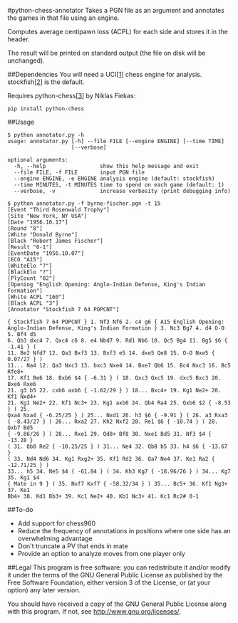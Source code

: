 #python-chess-annotator
Takes a PGN file as an argument and annotates the games in that file using an
engine.

Computes average centipawn loss (ACPL) for each side and stores it in the
header.

The result will be printed on standard output (the file on disk will be
unchanged).

##Dependencies
You will need a UCI[[1]] chess engine for analysis. stockfish[[2]] is the
default.

Requires python-chess[[3]] by Niklas Fiekas:
```
pip install python-chess
```

##Usage
```
$ python annotator.py -h
usage: annotator.py [-h] --file FILE [--engine ENGINE] [--time TIME]
                    [--verbose]

optional arguments:
  -h, --help                 show this help message and exit
  --file FILE, -f FILE       input PGN file
  --engine ENGINE, -e ENGINE analysis engine (default: stockfish)
  --time MINUTES, -t MINUTES time to spend on each game (default: 1)
  --verbose, -v              increase verbosity (print debugging info)

$ python annotator.py -f byrne-fischer.pgn -t 15
[Event "Third Rosenwald Trophy"]
[Site "New York, NY USA"]
[Date "1956.10.17"]
[Round "8"]
[White "Donald Byrne"]
[Black "Robert James Fischer"]
[Result "0-1"]
[EventDate "1956.10.07"]
[ECO "A15"]
[WhiteElo "?"]
[BlackElo "?"]
[PlyCount "82"]
[Opening "English Opening: Anglo-Indian Defense, King's Indian Formation"]
[White ACPL "160"]
[Black ACPL "3"]
[Annotator "Stockfish 7 64 POPCNT"]

{ Stockfish 7 64 POPCNT } 1. Nf3 Nf6 2. c4 g6 { A15 English Opening:
Anglo-Indian Defense, King's Indian Formation } 3. Nc3 Bg7 4. d4 O-O 5. Bf4 d5
6. Qb3 dxc4 7. Qxc4 c6 8. e4 Nbd7 9. Rd1 Nb6 10. Qc5 Bg4 11. Bg5 $6 { -1.41 } (
11. Be2 Nfd7 12. Qa3 Bxf3 13. Bxf3 e5 14. dxe5 Qe8 15. O-O Nxe5 { 0.07/27 } )
11... Na4 12. Qa3 Nxc3 13. bxc3 Nxe4 14. Bxe7 Qb6 15. Bc4 Nxc3 16. Bc5 Rfe8+
17. Kf1 Be6 18. Bxb6 $4 { -6.31 } ( 18. Qxc3 Qxc5 19. dxc5 Bxc3 20. Bxe6 Rxe6
21. g3 b5 22. cxb6 axb6 { -1.62/29 } ) 18... Bxc4+ 19. Kg1 Ne2+ 20. Kf1 Nxd4+
21. Kg1 Ne2+ 22. Kf1 Nc3+ 23. Kg1 axb6 24. Qb4 Ra4 25. Qxb6 $2 { -8.53 } ( 25.
Qxa4 Nxa4 { -6.25/25 } ) 25... Nxd1 26. h3 $6 { -9.91 } ( 26. a3 Rxa3
{ -8.43/27 } ) 26... Rxa2 27. Kh2 Nxf2 28. Re1 $6 { -10.74 } ( 28. Qxb7 Bd5
{ -9.86/26 } ) 28... Rxe1 29. Qd8+ Bf8 30. Nxe1 Bd5 31. Nf3 $4 { -13.28 }
( 31. Qb8 Re2 { -10.25/25 } ) 31... Ne4 32. Qb8 b5 33. h4 $6 { -13.67 }
( 33. Nd4 Nd6 34. Kg1 Rxg2+ 35. Kf1 Rd2 36. Qa7 Ne4 37. Ke1 Ra2 { -12.71/25 } )
33... h5 34. Ne5 $4 { -61.84 } ( 34. Kh3 Kg7 { -18.96/26 } ) 34... Kg7 35. Kg1 $4
{ Mate in 9 } ( 35. Nxf7 Kxf7 { -58.32/34 } ) 35... Bc5+ 36. Kf1 Ng3+ 37. Ke1
Bb4+ 38. Kd1 Bb3+ 39. Kc1 Ne2+ 40. Kb1 Nc3+ 41. Kc1 Rc2# 0-1
```

##To-do
- Add support for chess960
- Reduce the frequency of annotations in positions where one side has an
  overwhelming advantage
- Don't truncate a PV that ends in mate
- Provide an option to analyze moves from one player only

##Legal
This program is free software: you can redistribute it and/or modify it
under the terms of the GNU General Public License as published by the
Free Software Foundation, either version 3 of the License, or (at your
option) any later version.

You should have received a copy of the GNU General Public License along
with this program.  If not, see <http://www.gnu.org/licenses/>.

[1]: https://chessprogramming.wikispaces.com/UCI
[2]: https://stockfishchess.org/download/
[3]: https://github.com/niklasf/python-chess
[4]: https://github.com/chriskiehl/Gooey
<!-- vim: ft=markdown -->
